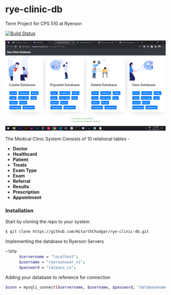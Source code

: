 # rye-clinic-db
Term Project for CPS 510 at Ryerson

[![Build Status](https://travis-ci.org/joemccann/dillinger.svg?branch=master)](https://travis-ci.org/joemccann/dillinger)

![](img/510db.png)

The Medical Clinic System Consists of 10 relational tables - 

-   **Doctor**
-   **Healthcard**
-   **Patient**
-   **Treats**
-   **Exam Type**
-   **Exam**
-   **Referral**
-   **Results**
-   **Prescription**
-   **Appointment**

### Installation

Start by cloning the repo to your system

```sh
$ git clone https://github.com/HitarthChudgar/rye-clinic-db.git
```

Implementing the database to Ryerson Servers

```sh
<?php
      $servername = "localhost";
      $username = "ryersonuser_cs";
      $password = "sqlpass_cs";
```

Adding your database to reference for connection

```sh
$conn = mysqli_connect($servername, $username, $password, "databasename_cs");
```


